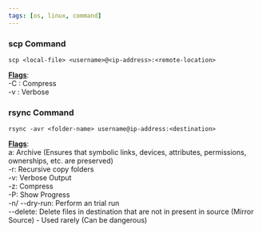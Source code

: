 ```yaml
---
tags: [os, linux, command]
---
```


### scp Command

````shell
scp <local-file> <username>@<ip-address>:<remote-location>
````

**<u>Flags</u>**:  
-C : Compress  
-v : Verbose

### rsync Command

````shell
rsync -avr <folder-name> username@ip-address:<destination>
````

**<u>Flags</u>**:  
a: Archive (Ensures that symbolic links, devices, attributes, permissions, ownerships, etc. are preserved)  
-r: Recursive copy folders  
-v: Verbose Output  
-z: Compress  
-P: Show Progress  
-n/ --dry-run: Perform an trial run  
--delete: Delete files in destination that are not in present in source (Mirror Source) - Used rarely (Can be dangerous)
